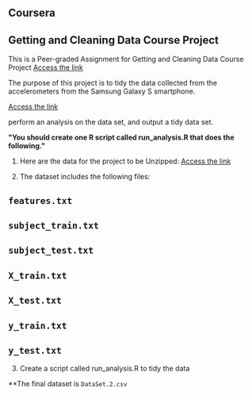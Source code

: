 ## Coursera 
## Getting and Cleaning Data Course Project

This is a Peer-graded Assignment for Getting and Cleaning Data Course Project
[Access the link](https://www.coursera.org/learn/data-cleaning) 

The purpose of this project is to tidy the data collected from the accelerometers from the Samsung Galaxy S smartphone.

[Access the link](http://archive.ics.uci.edu/ml/datasets/Human+Activity+Recognition+Using+Smartphones) 

perform an analysis on the data set, and output a tidy data set.

**"You should create one R script called run_analysis.R that does the following."**

1. Here are the data for the project to be Unzipped:
[Access the link](https://d396qusza40orc.cloudfront.net/getdata%2Fprojectfiles%2FUCI%20HAR%20Dataset.zip)

2. The dataset includes the following files:
## `features.txt`
## `subject_train.txt`
## `subject_test.txt`
## `X_train.txt`
## `X_test.txt`
## `y_train.txt`
## `y_test.txt`

3. Create a script called run_analysis.R to tidy the data

**The final dataset is `DataSet.2.csv`
